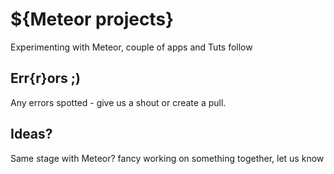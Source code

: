 # ${Meteor projects}

Experimenting with Meteor, couple of apps and Tuts follow

## Err{r}ors ;)

Any errors spotted - give us a shout or create a pull.

## Ideas?

Same stage with Meteor? fancy working on something together, let us know

